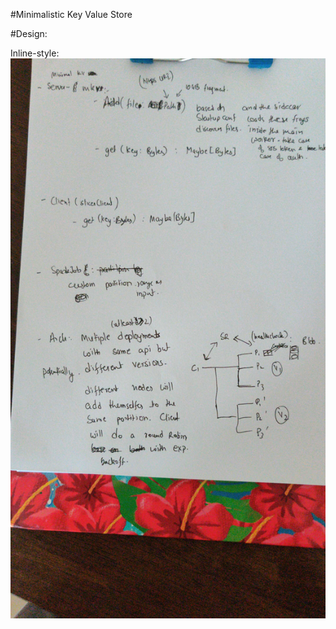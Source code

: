 #Minimalistic Key Value Store

#Design:

Inline-style: 
![alt text](../../docs/images/mkv.jpeg "Desgin")
